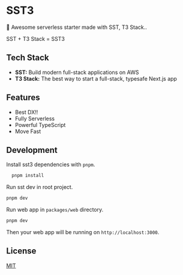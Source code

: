 # SST3

🚀 Awesome serverless starter made with SST, T3 Stack..

SST + T3 Stack = SST3

## Tech Stack

- **SST:** Build modern full-stack applications on AWS
- **T3 Stack:** The best way to start a full-stack, typesafe Next.js app

## Features

- Best DX!!
- Fully Serverless
- Powerful TypeScript
- Move Fast

## Development

Install sst3 dependencies with `pnpm`.

```bash
  pnpm install
```

Run sst dev in root project.

```bash
pnpm dev
```

Run web app in `packages/web` directory.

```bash
pnpm dev
```

Then your web app will be running on `http://localhost:3000`.

## License

[MIT](https://choosealicense.com/licenses/mit/)
